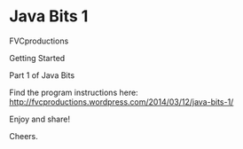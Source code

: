 Java Bits 1
===========

FVCproductions

Getting Started

Part 1 of Java Bits

Find the program instructions here: http://fvcproductions.wordpress.com/2014/03/12/java-bits-1/

Enjoy and share!

Cheers.

